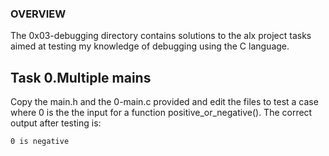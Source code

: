 ### OVERVIEW

The 0x03-debugging directory contains solutions to the alx project tasks aimed at testing my knowledge of debugging
using the C language.

## Task 0.Multiple mains
 
Copy the main.h and the 0-main.c provided and edit the files to test a case where 0 is the the input for a function
positive_or_negative().
The correct output after testing is:
```
0 is negative
```
